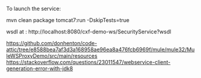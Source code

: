 To launch the service:

mvn clean package tomcat7:run -DskipTests=true


wsdl at : http://localhost:8080/cxf-demo-ws/SecurityService?wsdl

https://github.com/donhenton/code-attic/tree/e8588bea7af3d3a168958ae96ea8a476fcb6969f/mule/mule32/MuleWSProxyDemo/src/main/resources
https://stackoverflow.com/questions/23011547/webservice-client-generation-error-with-jdk8


